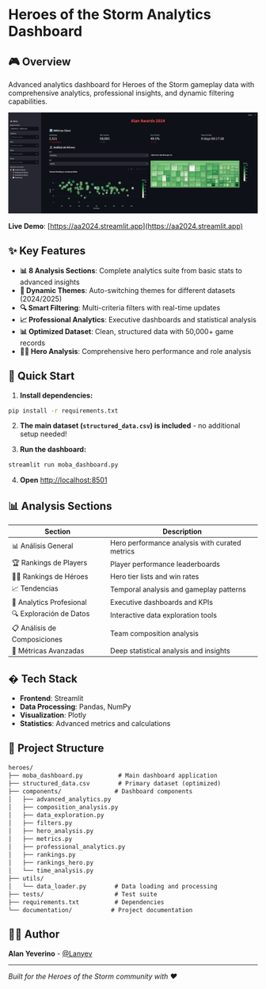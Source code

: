 # Heroes of the Storm Analytics Dashboard

## 🎮 Overview
Advanced analytics dashboard for Heroes of the Storm gameplay data with comprehensive analytics, professional insights, and dynamic filtering capabilities.

![Dashboard Preview](images/ss.png)

**Live Demo**: [https://aa2024.streamlit.app](https://aa2024.streamlit.app)

## ✨ Key Features
- **📊 8 Analysis Sections**: Complete analytics suite from basic stats to advanced insights
- **🎨 Dynamic Themes**: Auto-switching themes for different datasets (2024/2025)
- **🔍 Smart Filtering**: Multi-criteria filters with real-time updates
- **📈 Professional Analytics**: Executive dashboards and statistical analysis
- **📊 Optimized Dataset**: Clean, structured data with 50,000+ game records
- **🦸‍♂️ Hero Analysis**: Comprehensive hero performance and role analysis

## 🚀 Quick Start

1. **Install dependencies:**
```bash
pip install -r requirements.txt
```

2. **The main dataset (`structured_data.csv`) is included** - no additional setup needed!

3. **Run the dashboard:**
```bash
streamlit run moba_dashboard.py
```

4. **Open** [http://localhost:8501](http://localhost:8501)

## 📊 Analysis Sections
| Section | Description |
|---------|-------------|
| 📊 Análisis General | Hero performance analysis with curated metrics |
| 🏆 Rankings de Players | Player performance leaderboards |
| 🦸‍♂️ Rankings de Héroes | Hero tier lists and win rates |
| 📈 Tendencias | Temporal analysis and gameplay patterns |
| 🚀 Analytics Profesional | Executive dashboards and KPIs |
| 🔍 Exploración de Datos | Interactive data exploration tools |
| 📋 Análisis de Composiciones | Team composition analysis |
| 🎯 Métricas Avanzadas | Deep statistical analysis and insights |

## �️ Tech Stack
- **Frontend**: Streamlit
- **Data Processing**: Pandas, NumPy  
- **Visualization**: Plotly
- **Statistics**: Advanced metrics and calculations

## 📁 Project Structure
```
heroes/
├── moba_dashboard.py          # Main dashboard application
├── structured_data.csv        # Primary dataset (optimized)
├── components/               # Dashboard components
│   ├── advanced_analytics.py
│   ├── composition_analysis.py
│   ├── data_exploration.py
│   ├── filters.py
│   ├── hero_analysis.py
│   ├── metrics.py
│   ├── professional_analytics.py
│   ├── rankings.py
│   ├── rankings_hero.py
│   └── time_analysis.py
├── utils/
│   └── data_loader.py        # Data loading and processing
├── tests/                    # Test suite
├── requirements.txt          # Dependencies
└── documentation/           # Project documentation
```

## 👨‍💻 Author
**Alan Yeverino** - [@Lanyev](https://github.com/Lanyev)

---
*Built for the Heroes of the Storm community with ❤️*
